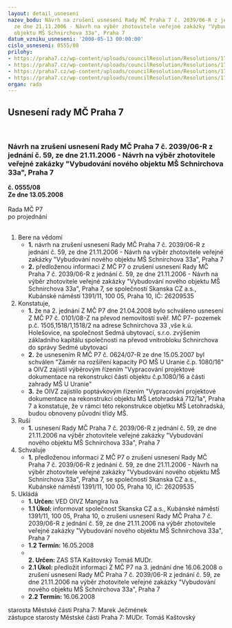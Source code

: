 ```yaml
---
layout: detail_usneseni
nazev_bodu: Návrh na zrušení usnesení Rady MČ Praha 7 č. 2039/06-R z jednání č. 59,
  ze dne 21.11.2006 - Návrh na výběr zhotovitele veřejné zakázky "Vybudování nového
  objektu MŠ Schnirchova 33a", Praha 7
datum_vzniku_usneseni: '2008-05-13 00:00:00'
cislo_usneseni: 0555/08
prilohy:
- https://praha7.cz/wp-content/uploads/councilResolution/Resolutions/17218/21-usnesen%c3%ad_%c4%8d.2039.doc
- https://praha7.cz/wp-content/uploads/councilResolution/Resolutions/17218/21-unesen%c3%ad_z_%c4%8d._0101-08.doc
- https://praha7.cz/wp-content/uploads/councilResolution/Resolutions/17218/21-usnesen%c3%ad_%c4%8d._0624.doc
- https://praha7.cz/wp-content/uploads/councilResolution/Resolutions/17218/21-informace_do_zas.doc
organ: rada
---
```

<div id="ucUsn_pList" class="usn">
	<span><h2>Usnesení rady MČ Praha 7 </h2>
<br></span><div class="standBody">
<span><h3>Návrh na zrušení usnesení Rady MČ Praha 7 č. 2039/06-R z jednání č. 59, ze dne 21.11.2006 - Návrh na výběr zhotovitele veřejné zakázky "Vybudování nového objektu MŠ Schnirchova 33a", Praha 7</h3></span><div class="center">
		<strong>č. 0555/08</strong><br>
	</div>
<div class="center">
		<strong>Ze dne 13.05.2008</strong><br><br>
	</div>Rada MČ P7<br> po projednání<br><br><ol>
<li>Bere na vědomí<ul>
<li>
<strong>1.</strong> návrh na zrušení usnesení Rady MČ Praha 7 č. 2039/06-R z jednání č. 59, ze dne 21.11.2006 - Návrh na výběr zhotovitele veřejné zakázky "Vybudování nového objektu MŠ Schnirchova 33a", Praha 7</li>
<li>
<strong>2.</strong> předloženou informaci Z MČ P7 o zrušení usnesení Rady MČ Praha 7 č. 2039/06-R z jednání č. 59, ze dne 21.11.2006 - Návrh na výběr zhotovitele veřejné zakázky "Vybudování nového objektu MŠ Schnirchova 33a", Praha 7, se společností Skanska CZ a.s., Kubánské náměstí 1391/11, 100 05, Praha 10, IČ: 26209535 </li>
</ul>
</li>
<li>Konstatuje,<ul>
<li>
<strong>1.</strong> že na 2. jednání Z MČ P7 dne 21.04.2008 bylo schváleno usnesení Z MČ P7 č. 0101/08-Z na převod nemovitostí svěř. MČ P7- pozemek p.č. 1505,1518/1,1518/2 na adrese Schnirchova 33 ,vše k.ú. Holešovice, na společnost Sedmá ubytovací, s.r.o. zvýšením základního kapitálu společnosti na převod vnitrobloku Schnirchova do správy Sedmé ubytovací</li>
<li>
<strong>2.</strong> že usnesením R MČ P7 č. 0624/07-R ze dne 15.05.2007 byl schválen "Záměr na rozšíření kapacity PO MŠ U Uranie č.p. 1080/16" a OIVZ zajistil výběrovým řízením "Vypracování projektové dokumentace na rekonstrukci části objektu č.p.1080/16 a části zahrady MŠ U Uranie"  </li>
<li>
<strong>3.</strong> že OIVZ zajistilo poptávkovým řízením "Vypracování projektové dokumentace na rekonstrukci objektu MŠ Letohradská 712/1a", Praha 7 a konstatuje, že v rámci této rekonstrukce objetku MŠ Letohradská, budou obnoveny původní třídy MŠ.  </li>
</ul>
</li>
<li>Ruší<ul><li>
<strong>1.</strong> usnesení Rady MČ Praha 7 č. 2039/06-R z jednání č. 59, ze dne 21.11.2006 na výběr zhotovitele veřejné zakázky "Vybudování nového objektu MŠ Schnirchova 33a", Praha 7 </li></ul>
</li>
<li>Schvaluje<ul><li>
<strong>1.</strong> předloženou informaci  Z MČ P7 o zrušení usnesení Rady MČ Praha 7 č. 2039/06-R z jednání č. 59, ze dne 21.11.2006 - Návrh na výběr zhotovitele veřejné zakázky "Vybudování nového objektu MŠ Schnirchova 33a", Praha 7, se společností Skanska CZ a.s., Kubánské náměstí 1391/11, 100 05, Praha 10, IČ: 26209535 </li></ul>
</li>
<li>Ukládá<ul>
<li>
<strong>1. Určen: </strong>VED OIVZ Mangira Iva</li>
<li>
<strong>1.1 Úkol: </strong>informovat společnost Skanska CZ a.s., Kubánské náměstí 1391/11, 100 05, Praha 10, o zrušení usnesení Rady MČ Praha 7 č. 2039/06-R z jednání č. 59, ze dne 21.11.2006 na výběr zhotovitele veřejné zakázky "Vybudování nového objektu MŠ Schnirchova 33a", Praha 7 </li>
<li>
<strong>1.2 Termín: </strong>16.05.2008</li>
<li>
<strong><br>2. Určen: </strong>ZAS STA Kaštovský Tomáš MUDr.</li>
<li>
<strong>2.1 Úkol: </strong>předložit informaci Z MČ P7 na 3. jednání dne 16.06.2008 o zrušení usnesení Rady MČ Praha 7 č. 2039/06-R z jednání č. 59, ze dne 21.11.2006 na výběr zhotovitele veřejné zakázky "Vybudování nového objektu MŠ Schnirchova 33a", Praha 7 </li>
<li>
<strong>2.2 Termín: </strong>16.06.2008</li>
</ul>
</li>
</ol>starosta Městské části Praha 7: Marek Ječmének<br>zástupce starosty Městské části Praha 7: MUDr. Tomáš Kaštovský 
</div>
</div>